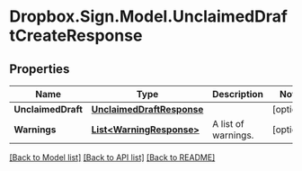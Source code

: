 # Dropbox.Sign.Model.UnclaimedDraftCreateResponse

## Properties

Name | Type | Description | Notes
------------ | ------------- | ------------- | -------------
**UnclaimedDraft** | [**UnclaimedDraftResponse**](UnclaimedDraftResponse.md) |    | [optional] 
**Warnings** | [**List&lt;WarningResponse&gt;**](WarningResponse.md) |  A list of warnings.  | [optional] 

[[Back to Model list]](../README.md#documentation-for-models) [[Back to API list]](../README.md#documentation-for-api-endpoints) [[Back to README]](../README.md)

